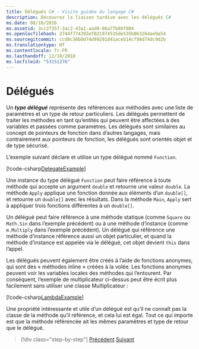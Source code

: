 ```yaml
---
title: Délégués C# - Visite guidée du langage C#
description: Découvrez la liaison tardive avec les délégués C#
ms.date: 08/10/2016
ms.assetid: 3cc27357-3ac2-43a1-aad0-86a77b88f884
ms.openlocfilehash: 2744f774392ef021974535de535b063264ae9a54
ms.sourcegitcommit: ccd8c36b0d74d99291d41aceb14cf98d74dc9d2b
ms.translationtype: HT
ms.contentlocale: fr-FR
ms.lasthandoff: 12/10/2018
ms.locfileid: "53151276"
---
```

# <a name="delegates"></a>Délégués

Un ***type délégué*** représente des références aux méthodes avec une liste de paramètres et un type de retour particuliers. Les délégués permettent de traiter les méthodes en tant qu’entités qui peuvent être affectées à des variables et passées comme paramètres. Les délégués sont similaires au concept de pointeurs de fonction dans d’autres langages, mais contrairement aux pointeurs de fonction, les délégués sont orientés objet et de type sécurisé.

L’exemple suivant déclare et utilise un type délégué nommé `Function`.

[!code-csharp[DelegateExample](../../../samples/snippets/csharp/tour/delegates/Program.cs#L3-L37)]

Une instance du type délégué `Function` peut faire référence à toute méthode qui accepte un argument `double` et retourne une valeur `double`. La méthode `Apply` applique une fonction donnée aux éléments d’un `double[]`, et retourne un `double[]` avec les résultats. Dans la méthode `Main`, `Apply` sert à appliquer trois fonctions différentes à un `double[]`.

Un délégué peut faire référence à une méthode statique (comme `Square` ou `Math.Sin` dans l’exemple précédent) ou à une méthode d’instance (comme `m.Multiply` dans l’exemple précédent). Un délégué qui référence une méthode d’instance référence aussi un objet particulier, et quand la méthode d’instance est appelée via le délégué, cet objet devient `this` dans l’appel.

Les délégués peuvent également être créés à l’aide de fonctions anonymes, qui sont des « méthodes inline » créées à la volée. Les fonctions anonymes peuvent voir les variables locales des méthodes qui l’entourent. Par conséquent, l’exemple de multiplicateur ci-dessus peut être écrit plus facilement sans utiliser une classe Multiplicateur :

[!code-csharp[LambdaExample](../../../samples/snippets/csharp/tour/delegates/Program.cs#L44-L44)]

Une propriété intéressante et utile d’un délégué est qu’il ne connaît pas la classe de la méthode qu’il référence, et cela lui est égal. Tout ce qui importe est que la méthode référencée ait les mêmes paramètres et type de retour que le délégué.

>[!div class="step-by-step"]
>[Précédent](enums.md)
>[Suivant](attributes.md)